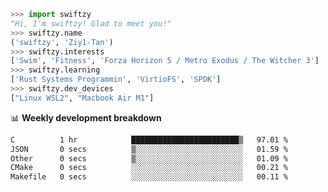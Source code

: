 ```python
>>> import swiftzy
"Hi, I'm swiftzy! Glad to meet you!"
>>> swiftzy.name
('swiftzy', 'Ziy1-Tan')
>>> swiftzy.interests
['Swim', 'Fitness', 'Forza Horizon 5 / Metro Exodus / The Witcher 3']
>>> swiftzy.learning
['Rust Systems Programmin', 'VirtioFS', 'SPDK']
>>> swiftzy.dev_devices
["Linux WSL2", "Macbook Air M1"]
```
📊 **Weekly development breakdown**
<!--START_SECTION:waka-->

```txt
C          1 hr            ████████████████████████▒   97.01 %
JSON       0 secs          ▒░░░░░░░░░░░░░░░░░░░░░░░░   01.59 %
Other      0 secs          ▒░░░░░░░░░░░░░░░░░░░░░░░░   01.09 %
CMake      0 secs          ░░░░░░░░░░░░░░░░░░░░░░░░░   00.21 %
Makefile   0 secs          ░░░░░░░░░░░░░░░░░░░░░░░░░   00.11 %
```

<!--END_SECTION:waka-->
